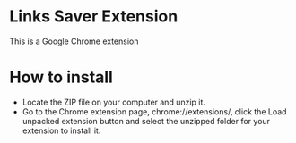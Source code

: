 # Links Saver Extension
This is a Google Chrome extension

# How to install
- Locate the ZIP file on your computer and unzip it.
- Go to the Chrome extension page, chrome://extensions/, click the Load unpacked extension button and select the unzipped folder for your extension to install it.
